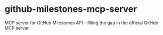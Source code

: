 # github-milestones-mcp-server
MCP server for GitHub Milestones API - filling the gap in the official GitHub MCP server
